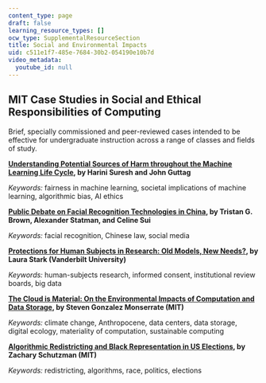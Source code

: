 ```yaml
---
content_type: page
draft: false
learning_resource_types: []
ocw_type: SupplementalResourceSection
title: Social and Environmental Impacts
uid: c511e1f7-485e-7684-30b2-054190e10b7d
video_metadata:
  youtube_id: null
---
```

## MIT Case Studies in Social and Ethical Responsibilities of Computing

Brief, specially commissioned and peer-reviewed cases intended to be effective for undergraduate instruction across a range of classes and fields of study.

[**Understanding Potential Sources of Harm throughout the Machine Learning Life Cycle**](https://mit-serc.pubpub.org/pub/potential-sources-of-harm-throughout-the-machine-learning-life-cycle/release/2)**, by Harini Suresh and John Guttag**

_Keywords:_ fairness in machine learning, societal implications of machine learning, algorithmic bias, AI ethics

[**Public Debate on Facial Recognition Technologies in China**](https://mit-serc.pubpub.org/pub/public-debate-on-facial-recognition-technologies-in-china/release/1)**, by Tristan G. Brown, Alexander Statman, and Celine Sui**

_Keywords:_ facial recognition, Chinese law, social media

[**Protections for Human Subjects in Research: Old Models, New Needs?**](https://mit-serc.pubpub.org/pub/protections-for-human-subjects/release/1)**, by Laura Stark (Vanderbilt University)**

_Keywords:_ human-subjects research, informed consent, institutional review boards, big data

[**The Cloud is Material: On the Environmental Impacts of Computation and Data Storage**](https://mit-serc.pubpub.org/pub/the-cloud-is-material/release/1)**, by Steven Gonzalez Monserrate (MIT)**

_Keywords:_ climate change, Anthropocene, data centers, data storage, digital ecology, materiality of computation, sustainable computing

[**Algorithmic Redistricting and Black Representation in US Elections**](https://mit-serc.pubpub.org/pub/algorithmic-redistricting-in-us-elections/release/1)**, by Zachary Schutzman (MIT)**

_Keywords:_ redistricting, algorithms, race, politics, elections